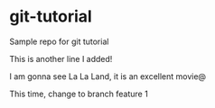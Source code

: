 # git-tutorial
Sample repo for git tutorial

This is another line I added!

I am gonna see La La Land, it is an excellent movie@

This time, change to branch feature 1
